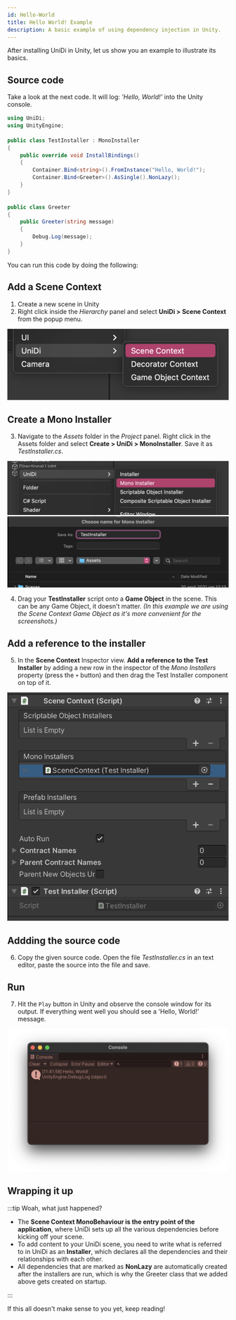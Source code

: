 ```yaml
---
id: Hello-World
title: Hello World! Example
description: A basic example of using dependency injection in Unity.
---
```


After installing UniDi in Unity, let us show you an example to illustrate its basics.

## Source code

Take a look at the next code. It will log: _'Hello, World!'_ into the Unity console.

```cs
using UniDi;
using UnityEngine;

public class TestInstaller : MonoInstaller
{
    public override void InstallBindings()
    {
        Container.Bind<string>().FromInstance("Hello, World!");
        Container.Bind<Greeter>().AsSingle().NonLazy();
    }
}

public class Greeter
{
    public Greeter(string message)
    {
        Debug.Log(message);
    }
}
```

You can run this code by doing the following:

## Add a Scene Context

1. Create a new scene in Unity
2. Right click inside the _Hierarchy_ panel and select **UniDi > Scene Context** from the popup menu.

![Add UniDi SceneContext](./assets/helloworld/add_scenecontext.png)

## Create a Mono Installer

3. Navigate to the *Assets* folder in the _Project_ panel. Right click in the Assets folder and select **Create > UniDi > MonoInstaller**.
Save it as _TestInstaller.cs_.

![Add UniDi MonoInstaller](./assets/helloworld/add_mono_installer.png)
![TestInstaller](./assets/helloworld/choose_a_name_for_monoinstaller.png)

4. Drag your **TestInstaller** script onto a **Game Object** in the scene. This can be any Game Object, it doesn't matter.
_(In this example we are using the Scene Context Game Object as it's more convenient for the screenshots.)_

## Add a reference to the installer

5. In the **Scene Context** Inspector view. **Add a reference to the Test Installer** by adding a new row in the inspector of the _Mono Installers_ property (press the `+` button) and then drag the Test Installer component on top of it.

![Add UniDi TestInstaller.cs to the SceneContext in the inspector](./assets/helloworld/add_testinstaller_to_scenecontext.png)

## Addding the source code

6. Copy the given source code. Open the file _TestInstaller.cs_ in an text editor, paste the source into the file and save.

## Run

7. Hit the `Play` button in Unity and observe the console window for its output. If everything went well you should see a 'Hello, World!' message.

![Hello World in the Unity Console](./assets/helloworld/unity_console_output.png)

## Wrapping it up

:::tip Woah, what just happened?
* The **Scene Context MonoBehaviour is the entry point of the application**, where UniDi sets up all the various dependencies before kicking off your scene.  
* To add content to your UniDi scene, you need to write what is referred to in UniDi as an **Installer**, which declares all the dependencies and their relationships with each other.
* All dependencies that are marked as **NonLazy** are automatically created after the installers are run, which is why the Greeter class that we added above gets created on startup.

:::

If this all doesn't make sense to you yet, keep reading!
